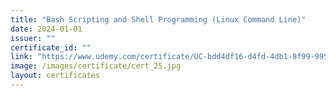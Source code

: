 ```yaml
---
title: "Bash Scripting and Shell Programming (Linux Command Line)"
date: 2024-01-01
issuer: ""
certificate_id: ""
link: "https://www.udemy.com/certificate/UC-bdd4df16-d4fd-4db1-8f99-995110657a09/"
image: /images/certificate/cert_25.jpg
layout: certificates
---
```

